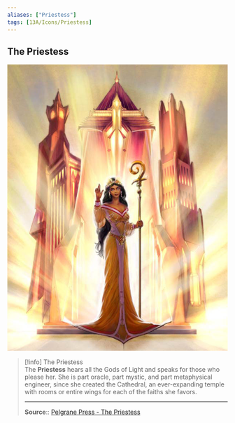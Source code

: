 ```yaml
---
aliases: ["Priestess"]
tags: [13A/Icons/Priestess]
---
```


## The Priestess

![The Priestess|300](Compendium/13A/Icons/Priestess-image-1.jpg)

> [!info] The Priestess  
> The **Priestess** hears all the Gods of Light and speaks for those who please her. She is part oracle, part mystic, and part metaphysical engineer, since she created the Cathedral, an ever-expanding temple with rooms or entire wings for each of the faiths she favors.
>
> ---
>
> **Source**:: [Pelgrane Press - The Priestess](https://pelgranepress.com/2012/05/22/behind-the-illustration-the-priestess-of-13th-age/)